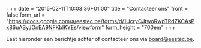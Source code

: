 +++
date = "2015-02-11T10:03:36+01:00"
title = "Contacteer ons"
front = false
form_url = "https://docs.google.com/a/eestec.be/forms/d/1UcryCJtwoRwpTRdZKCAsPx86uASyJOnEA9NFKblKYEs/viewform"
form_height = "700em"
+++

Laat hieronder een berichtje achter of contacteer ons via <board@eestec.be>.
